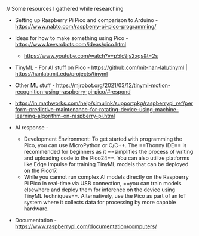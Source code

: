 // Some resources I gathered while researching

- Setting up Raspberry Pi Pico and comparison to Arduino - https://www.nabto.com/raspberry-pi-pico-programming/
- Ideas for how to make something using Pico - https://www.kevsrobots.com/ideas/pico.html
	- https://www.youtube.com/watch?v=p5lc9js2xqs&t=2s
- TinyML - For AI stuff on Pico - https://github.com/mit-han-lab/tinyml | https://hanlab.mit.edu/projects/tinyml
- Other ML stuff - https://mjrobot.org/2021/03/12/tinyml-motion-recognition-using-raspberry-pi-pico/#respond
- https://in.mathworks.com/help/simulink/supportpkg/raspberrypi_ref/perform-predictive-maintenance-for-rotating-device-using-machine-learning-algorithm-on-raspberry-pi.html

- AI response - 
	-  Development Environment: To get started with programming the Pico, you can use MicroPython or C/C++. The ==Thonny IDE== is recommended for beginners as it ==simplifies the process of writing and uploading code to the Pico24==. You can also utilize platforms like Edge Impulse for training TinyML models that can be deployed on the Pico17.
	- While you cannot run complex AI models directly on the Raspberry Pi Pico in real-time via USB connection, ==you can train models elsewhere and deploy them for inference on the device using TinyML techniques==. Alternatively, use the Pico as part of an IoT system where it collects data for processing by more capable hardware.

- Documentation - https://www.raspberrypi.com/documentation/computers/
